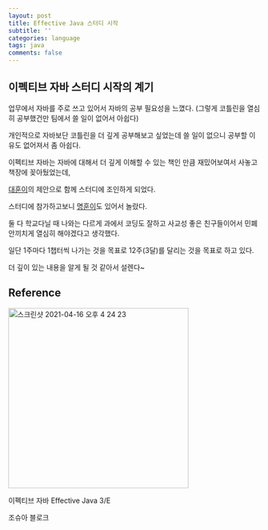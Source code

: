 ```yaml
---
layout: post
title: Effective Java 스터디 시작
subtitle: ''
categories: language
tags: java
comments: false
---
```


## 이펙티브 자바 스터디 시작의 계기

업무에서 자바를 주로 쓰고 있어서 자바의 공부 필요성을 느꼈다. (그렇게 코틀린을 열심히 공부했건만 팀에서 쓸 일이 없어서 아쉽다)

개인적으로 자바보단 코틀린을 더 깊게 공부해보고 싶었는데 쓸 일이 없으니 공부할 이유도 없어져서 좀 아쉽다.

이펙티브 자바는 자바에 대해서 더 깊게 이해할 수 있는 책인 만큼 재밌어보여서 사놓고 책장에 꽂아뒀었는데,

[대훈이](https://github.com/DaehunGwak)의 제안으로 함께 스터디에 조인하게 되었다.

스터디에 참가하고보니 [명훈이](https://github.com/Azderica)도 있어서 놀랐다.

둘 다 학교다닐 때 나와는 다르게 과에서 코딩도 잘하고 사교성 좋은 친구들이어서 민폐 안끼치게 열심히 해야겠다고 생각했다.

일단 1주마다 1챕터씩 나가는 것을 목표로 12주(3달)를 달리는 것을 목표로 하고 있다.

더 깊이 있는 내용을 알게 될 것 같아서 설렌다~

## Reference

<img width="360" alt="스크린샷 2021-04-16 오후 4 24 23" src="https://user-images.githubusercontent.com/43809168/114987533-3e449400-9ed0-11eb-9b5f-a24f73b6f138.png">

이펙티브 자바 Effective Java 3/E

조슈아 블로크
